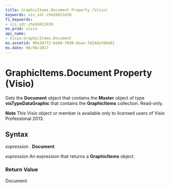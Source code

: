 ```yaml
---
title: GraphicItems.Document Property (Visio)
keywords: vis_sdr.chm16813430
f1_keywords:
- vis_sdr.chm16813430
ms.prod: visio
api_name:
- Visio.GraphicItems.Document
ms.assetid: 90e34ff2-6eb0-7699-0aae-7d24da780a61
ms.date: 06/08/2017
---
```



# GraphicItems.Document Property (Visio)

Gets the **Document** object that contains the **Master** object of type **visTypeDataGraphic** that contains the **GraphicItems** collection. Read-only.


 **Note**  This Visio object or member is available only to licensed users of Visio Professional 2013.


## Syntax

 _expression_ . **Document**

 _expression_ An expression that returns a **GraphicItems** object.


### Return Value

Document


